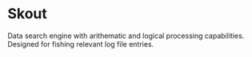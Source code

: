 Skout
=====

Data search engine with arithematic and logical processing capabilities. Designed for fishing relevant log file entries.
